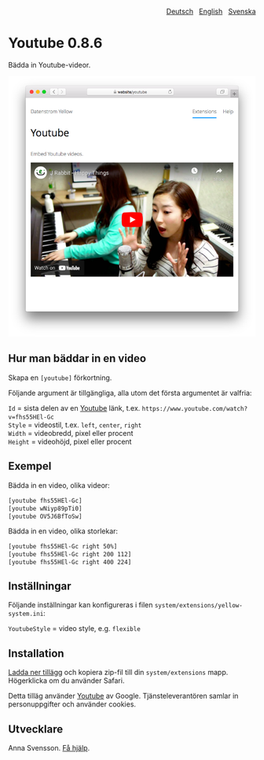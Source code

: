 <p align="right"><a href="README-de.md">Deutsch</a> &nbsp; <a href="README.md">English</a> &nbsp; <a href="README-sv.md">Svenska</a></p>

# Youtube 0.8.6

Bädda in Youtube-videor.

<p align="center"><img src="youtube-screenshot.png?raw=true" alt="Skärmdump"></p>

## Hur man bäddar in en video

Skapa en `[youtube]` förkortning.

Följande argument är tillgängliga, alla utom det första argumentet är valfria:

`Id` = sista delen av en [Youtube](https://www.youtube.com) länk, t.ex. `https://www.youtube.com/watch?v=fhs55HEl-Gc`  
`Style` = videostil, t.ex. `left`, `center`, `right`  
`Width` = videobredd, pixel eller procent  
`Height` = videohöjd, pixel eller procent  
 
## Exempel

Bädda in en video, olika videor:

    [youtube fhs55HEl-Gc]
    [youtube wNiyp89pTi0]
    [youtube OV5J6BfToSw]

Bädda in en video, olika storlekar:

    [youtube fhs55HEl-Gc right 50%]
    [youtube fhs55HEl-Gc right 200 112]
    [youtube fhs55HEl-Gc right 400 224]

## Inställningar

Följande inställningar kan konfigureras i filen `system/extensions/yellow-system.ini`:

`YoutubeStyle` = video style, e.g. `flexible`  

## Installation

[Ladda ner tillägg](https://github.com/annaesvensson/yellow-youtube/archive/main.zip) och kopiera zip-fil till din `system/extensions` mapp. Högerklicka om du använder Safari.

Detta tilläg använder [Youtube](https://www.youtube.com) av Google. Tjänsteleverantören samlar in personuppgifter och använder cookies.

## Utvecklare

Anna Svensson. [Få hjälp](https://datenstrom.se/sv/yellow/help/).
